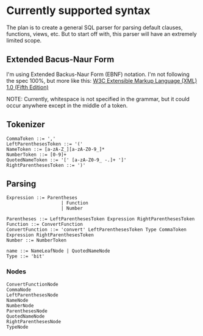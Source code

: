 # Currently supported syntax

The plan is to create a general SQL parser for parsing default clauses, functions, views, etc. But to start off with, this parser will have an extremely limited scope.

## Extended Bacus-Naur Form

I'm using Extended Backus-Naur Form (EBNF) notation. I'm not following the spec 100%, but more like this: [W3C Extensible Markup Language (XML) 1.0 (Fifth Edition)](https://www.w3.org/TR/xml/#sec-notation)

NOTE: Currently, whitespace is not specified in the grammar, but it could occur anywhere except in the middle of a token.

## Tokenizer

``` ebnf
CommaToken ::= ','
LeftParenthesesToken ::= '('
NameToken ::= [a-zA-Z_][a-zA-Z0-9_]*
NumberToken ::= [0-9]+
QuotedNameToken ::= '[' [a-zA-Z0-9_ -.]+ ']'
RightParenthesesToken ::= ')'
```

## Parsing

``` ebnf
Expression ::= Parentheses 
                    | Function
                    | Number

Parentheses ::= LeftParenthesesToken Expression RightParenthesesToken
Function ::= ConvertFunction
ConvertFunction ::= 'convert' LeftParenthesesToken Type CommaToken Expression RightParenthesesToken
Number ::= NumberToken

name ::= NameLeafNode | QuotedNameNode
Type ::= 'bit'
```

### Nodes

``` ebnf
ConvertFunctionNode
CommaNode
LeftParenthesesNode
NameNode
NumberNode
ParenthesesNode
QuotedNameNode
RightParenthesesNode
TypeNode
```


